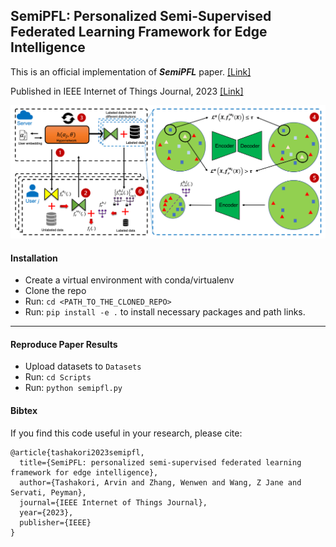 ## SemiPFL: Personalized Semi-Supervised Federated Learning Framework for Edge Intelligence
This is an official implementation of ***SemiPFL*** paper. [[Link]](https://arxiv.org/abs/2203.08176)

Published in IEEE Internet of Things Journal, 2023 [[Link]](https://ieeexplore.ieee.org/abstract/document/10012038)

![](sys_model.png)

#### Installation
- Create a virtual environment with conda/virtualenv
- Clone the repo
- Run: ```cd <PATH_TO_THE_CLONED_REPO>```
- Run: ```pip install -e .``` to install necessary packages and path links.

---------

#### Reproduce Paper Results
- Upload datasets to ```Datasets```
- Run: ```cd Scripts```
- Run: ```python semipfl.py```

#### Bibtex
If you find this code useful in your research, please cite:

```
@article{tashakori2023semipfl,
  title={SemiPFL: personalized semi-supervised federated learning framework for edge intelligence},
  author={Tashakori, Arvin and Zhang, Wenwen and Wang, Z Jane and Servati, Peyman},
  journal={IEEE Internet of Things Journal},
  year={2023},
  publisher={IEEE}
}
```
